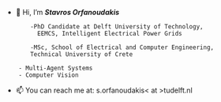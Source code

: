 - 👋 Hi, I’m ***Stavros Orfanoudakis*** 

          -PhD Candidate at Delft University of Technology,
            EEMCS, Intelligent Electrical Power Grids
  
          -MSc, School of Electrical and Computer Engineering,
          Technical University of Crete

<!-- - 👀 I’m interested in:

        - Machine Learning for real-life applications
        - A.I. in the Smart Grid -->
        - Multi-Agent Systems
        - Computer Vision


- 📫  You can reach me at: s.orfanoudakis< at >tudelft.nl
